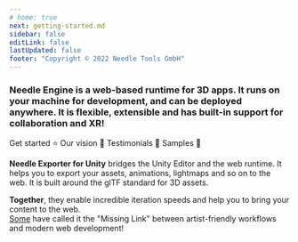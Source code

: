 ```yaml
---
# home: true
next: getting-started.md
sidebar: false
editLink: false
lastUpdated: false
footer: "Copyright © 2022 Needle Tools GmbH"
---
```



### **Needle Engine** is a web-based runtime for 3D apps. It runs on your machine for development, and can be deployed anywhere. It is flexible, extensible and has built-in support for collaboration and XR! 

<actiongroup>
    <action href="getting-started">
    Get started ⭐
    </action>
    <action href="vision">
    Our vision 🔮
    </action>
    <action href="testimonials">
    Testimonials 💬
    </action>
    <action href="samples">
    Samples 👀
    </action>
</actiongroup>

**Needle Exporter for Unity** bridges the Unity Editor and the web runtime. It helps you to export your assets, animations, lightmaps and so on to the web. It is built around the glTF standard for 3D assets.  

**Together**, they enable incredible iteration speeds and help you to bring your content to the web.  
[Some](testimonials) have called it the "Missing Link" between artist-friendly workflows and modern web development!


<video-embed src="https://user-images.githubusercontent.com/5083203/186121100-b02a83ef-a5df-42f9-a694-c445f1d82b81.mp4" />
 
